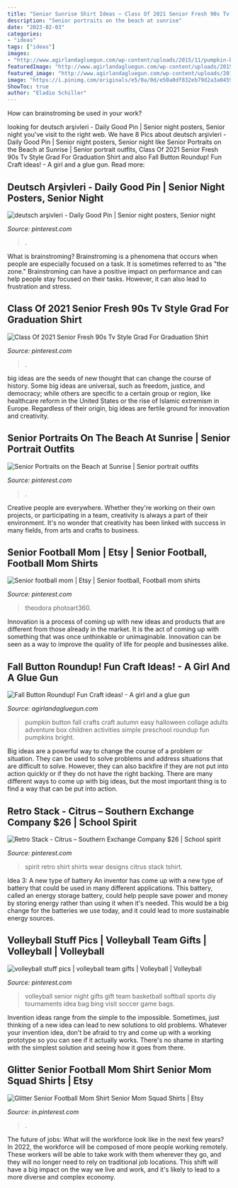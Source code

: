 ```yaml
---
title: "Senior Sunrise Shirt Ideas ~ Class Of 2021 Senior Fresh 90s Tv Style Grad For Graduation Shirt"
description: "Senior portraits on the beach at sunrise"
date: "2023-02-03"
categories:
- "ideas"
tags: ["ideas"]
images:
- "http://www.agirlandagluegun.com/wp-content/uploads/2015/11/pumpkin-button-collage-1.jpg"
featuredImage: "http://www.agirlandagluegun.com/wp-content/uploads/2015/11/pumpkin-button-collage-1.jpg"
featured_image: "http://www.agirlandagluegun.com/wp-content/uploads/2015/11/pumpkin-button-collage-1.jpg"
image: "https://i.pinimg.com/originals/e5/0a/0d/e50a0df832eb79d2a3a0459fb7a67bb6.jpg"
ShowToc: true
author: "Eladio Schiller"
---
```



How can brainstroming be used in your work?
 

	

		
looking for deutsch arşivleri - Daily Good Pin | Senior night posters, Senior night you've visit to the right web. We have 8 Pics about deutsch arşivleri - Daily Good Pin | Senior night posters, Senior night like Senior Portraits on the Beach at Sunrise | Senior portrait outfits, Class Of 2021 Senior Fresh 90s Tv Style Grad For Graduation Shirt and also Fall Button Roundup! Fun Craft ideas! - A girl and a glue gun. Read more:
		
    
## Deutsch Arşivleri - Daily Good Pin | Senior Night Posters, Senior Night

<img loading=lazy src="https://i.pinimg.com/originals/5b/3f/18/5b3f18d195849c57155e2044f31de0e5.jpg" onerror="this.onerror=null;this.src='https://tse2.mm.bing.net/th?id=OIP.hJu51XSHUNfqh3lpslp3_gHaJ3&amp;pid=15.1';" alt="deutsch arşivleri - Daily Good Pin | Senior night posters, Senior night">

_Source: pinterest.com_

>. 

	

What is brainstroming?
Brainstroming is a phenomena that occurs when people are especially focused on a task. It is sometimes referred to as "the zone." Brainstroming can have a positive impact on performance and can help people stay focused on their tasks. However, it can also lead to frustration and stress.

    
## Class Of 2021 Senior Fresh 90s Tv Style Grad For Graduation Shirt

<img loading=lazy src="https://i.pinimg.com/736x/73/8a/b9/738ab99ff2ca7e4419b95045927e5652.jpg" onerror="this.onerror=null;this.src='https://tse4.mm.bing.net/th?id=OIP.p8FTHslv1iKDPuHzRXfHewHaHa&amp;pid=15.1';" alt="Class Of 2021 Senior Fresh 90s Tv Style Grad For Graduation Shirt">

_Source: pinterest.com_

>. 

	

big ideas are the seeds of new thought that can change the course of history. Some big ideas are universal, such as freedom, justice, and democracy; while others are specific to a certain group or region, like healthcare reform in the United States or the rise of Islamic extremism in Europe. Regardless of their origin, big ideas are fertile ground for innovation and creativity.

    
## Senior Portraits On The Beach At Sunrise | Senior Portrait Outfits

<img loading=lazy src="https://i.pinimg.com/736x/7b/09/c5/7b09c556aeec44e0b8b9b8e9cbfcc137.jpg" onerror="this.onerror=null;this.src='https://tse1.mm.bing.net/th?id=OIP.8EaZuDY6QqAGbyWXQ_PnKQHaLG&amp;pid=15.1';" alt="Senior Portraits on the Beach at Sunrise | Senior portrait outfits">

_Source: pinterest.com_

>. 

	

Creative people are everywhere. Whether they're working on their own projects, or participating in a team, creativity is always a part of their environment. It's no wonder that creativity has been linked with success in many fields, from arts and crafts to business.

    
## Senior Football Mom | Etsy | Senior Football, Football Mom Shirts

<img loading=lazy src="https://i.pinimg.com/736x/a9/64/e3/a964e3b887e8e42dd23ecc1f5043b57f.jpg" onerror="this.onerror=null;this.src='https://tse4.mm.bing.net/th?id=OIP.94iXi-TtNyY4G-nLCj9F0wAAAA&amp;pid=15.1';" alt="Senior football mom | Etsy | Senior football, Football mom shirts">

_Source: pinterest.com_

>theodora photoart360. 

	

Innovation is a process of coming up with new ideas and products that are different from those already in the market. It is the act of coming up with something that was once unthinkable or unimaginable. Innovation can be seen as a way to improve the quality of life for people and businesses alike.

    
## Fall Button Roundup! Fun Craft Ideas! - A Girl And A Glue Gun

<img loading=lazy src="http://www.agirlandagluegun.com/wp-content/uploads/2015/11/pumpkin-button-collage-1.jpg" onerror="this.onerror=null;this.src='https://tse2.mm.bing.net/th?id=OIP.Rb1l4tQ_VLNNw84uprP3zAHaJD&amp;pid=15.1';" alt="Fall Button Roundup! Fun Craft ideas! - A girl and a glue gun">

_Source: agirlandagluegun.com_

>pumpkin button fall crafts craft autumn easy halloween collage adults adventure box children activities simple preschool roundup fun pumpkins bright. 

	

Big ideas are a powerful way to change the course of a problem or situation. They can be used to solve problems and address situations that are difficult to solve. However, they can also backfire if they are not put into action quickly or if they do not have the right backing. There are many different ways to come up with big ideas, but the most important thing is to find a way that can be put into action.

    
## Retro Stack - Citrus – Southern Exchange Company $26 | School Spirit

<img loading=lazy src="https://i.pinimg.com/736x/dd/15/5e/dd155e9b33e241089df1d2b074077ae1.jpg" onerror="this.onerror=null;this.src='https://tse3.mm.bing.net/th?id=OIP.o7XVlpT3P8RiUMMV6h3DXAHaG4&amp;pid=15.1';" alt="Retro Stack - Citrus – Southern Exchange Company $26 | School spirit">

_Source: pinterest.com_

>spirit retro shirt shirts wear designs citrus stack tshirt. 

	

Idea 3: A new type of battery
An inventor has come up with a new type of battery that could be used in many different applications. This battery, called an energy storage battery, could help people save power and money by storing energy rather than using it when it's needed. This would be a big change for the batteries we use today, and it could lead to more sustainable energy sources.

    
## Volleyball Stuff Pics | Volleyball Team Gifts | Volleyball | Volleyball

<img loading=lazy src="https://i.pinimg.com/originals/e5/0a/0d/e50a0df832eb79d2a3a0459fb7a67bb6.jpg" onerror="this.onerror=null;this.src='https://tse3.mm.bing.net/th?id=OIP.iwJzzydXJvM-fDidWQOIZgHaJ3&amp;pid=15.1';" alt="volleyball stuff pics | volleyball team gifts | Volleyball | Volleyball">

_Source: pinterest.com_

>volleyball senior night gifts gift team basketball softball sports diy tournaments idea bag bing visit soccer game bags. 

	

Invention ideas range from the simple to the impossible. Sometimes, just thinking of a new idea can lead to new solutions to old problems. Whatever your invention idea, don't be afraid to try and come up with a working prototype so you can see if it actually works. There's no shame in starting with the simplest solution and seeing how it goes from there.

    
## Glitter Senior Football Mom Shirt Senior Mom Squad Shirts | Etsy

<img loading=lazy src="https://i.pinimg.com/736x/2a/bb/74/2abb7452c5b6c2f1c5cff68c4c5311d0.jpg" onerror="this.onerror=null;this.src='https://tse4.mm.bing.net/th?id=OIP.w9LRtUUqMta55iFN4KhYZAHaGU&amp;pid=15.1';" alt="Glitter Senior Football Mom Shirt Senior Mom Squad Shirts | Etsy">

_Source: in.pinterest.com_

>. 

	

The future of jobs: What will the workforce look like in the next few years?
In 2022, the workforce will be composed of more people working remotely. These workers will be able to take work with them wherever they go, and they will no longer need to rely on traditional job locations. This shift will have a big impact on the way we live and work, and it's likely to lead to a more diverse and complex economy.

